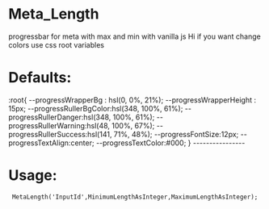 # Meta_Length
progressbar for meta with max and min with vanilla js
Hi
if you want change colors use css root variables
# Defaults:
:root{
            --progressWrapperBg : hsl(0, 0%, 21%);
            --progressWrapperHeight : 15px;
            --progressRullerBgColor:hsl(348, 100%, 61%);
            --progressRullerDanger:hsl(348, 100%, 61%);
            --progressRullerWarning:hsl(48, 100%, 67%);
            --progressRullerSuccess:hsl(141, 71%, 48%);
            --progressFontSize:12px;
            --progressTextAlign:center;
            --progressTextColor:#000;
        }
       ----------------
# Usage:
     MetaLength('InputId',MinimumLengthAsInteger,MaximumLengthAsInteger);

